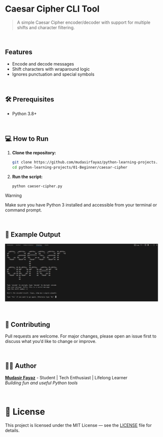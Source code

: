 # Caesar Cipher CLI Tool

> A simple Caesar Cipher encoder/decoder with support for multiple shifts and character filtering.

<br/>

## Features

- Encode and decode messages
- Shift characters with wraparound logic
- Ignores punctuation and special symbols

<br/>

## 🛠️ Prerequisites

- Python 3.8+

<br/>

## 💻 How to Run

1. **Clone the repository:**

   ```bash
   git clone https://github.com/mudasirfayaz/python-learning-projects.git
   cd python-learning-projects/01-Beginner/caesar-cipher
   ```

2. **Run the script:**

   ```bash
   python caeser-cipher.py
   ```

> [!WARNING]
> Make sure you have Python 3 installed and accessible from your terminal or command prompt.

<br/>

## 🧪 Example Output

![Output](assets/screenshot.png)

<br/>

## 🤝 Contributing

Pull requests are welcome. For major changes, please open an issue first to discuss what you’d like to change or improve.

<br/>

## 🧑‍💻 Author

**[Mudasir Fayaz](https://github.com/mudasirfayaz/)** - Student | Tech Enthusiast | Lifelong Learner<br/>
_Building fun and useful Python tools_

<br/>

# 📜 License

This project is licensed under the MIT License — see the [LICENSE](./LICENSE) file for details.
